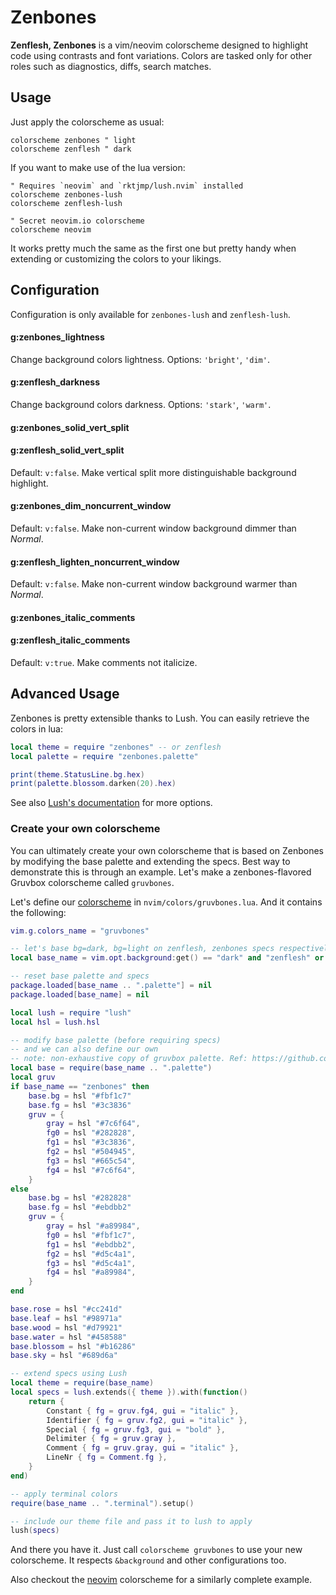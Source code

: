 # Zenbones

**Zenflesh, Zenbones** is a vim/neovim colorscheme designed to highlight code
using contrasts and font variations. Colors are tasked only for other roles such
as diagnostics, diffs, search matches.

## Usage

Just apply the colorscheme as usual:

```vim
colorscheme zenbones " light
colorscheme zenflesh " dark
```

If you want to make use of the lua version:

```vim
" Requires `neovim` and `rktjmp/lush.nvim` installed
colorscheme zenbones-lush
colorscheme zenflesh-lush

" Secret neovim.io colorscheme
colorscheme neovim
```

It works pretty much the same as the first one but pretty handy when extending
or customizing the colors to your likings.

## Configuration

Configuration is only available for `zenbones-lush` and `zenflesh-lush`.

#### g:zenbones_lightness

Change background colors lightness. Options: `'bright'`, `'dim'`.

#### g:zenflesh_darkness

Change background colors darkness. Options: `'stark'`, `'warm'`.

#### g:zenbones_solid_vert_split

#### g:zenflesh_solid_vert_split

Default: `v:false`. Make vertical split more distinguishable background
highlight.

#### g:zenbones_dim_noncurrent_window

Default: `v:false`. Make non-current window background dimmer than _Normal_.

#### g:zenflesh_lighten_noncurrent_window

Default: `v:false`. Make non-current window background warmer than _Normal_.

#### g:zenbones_italic_comments

#### g:zenflesh_italic_comments

Default: `v:true`. Make comments not italicize.

## Advanced Usage

Zenbones is pretty extensible thanks to Lush. You can easily retrieve the colors
in lua:

```lua
local theme = require "zenbones" -- or zenflesh
local palette = require "zenbones.palette"

print(theme.StatusLine.bg.hex)
print(palette.blossom.darken(20).hex)
```

See also
[Lush's documentation](https://github.com/rktjmp/lush.nvim#advanced-usage) for
more options.

### Create your own colorscheme

You can ultimately create your own colorscheme that is based on Zenbones by
modifying the base palette and extending the specs. Best way to demonstrate this
is through an example. Let's make a zenbones-flavored Gruvbox colorscheme called
`gruvbones`.

Let's define our
[colorscheme](https://neovim.io/doc/user/syntax.html#:colorscheme) in
`nvim/colors/gruvbones.lua`. And it contains the following:

```lua
vim.g.colors_name = "gruvbones"

-- let's base bg=dark, bg=light on zenflesh, zenbones specs respectively
local base_name = vim.opt.background:get() == "dark" and "zenflesh" or "zenbones"

-- reset base palette and specs
package.loaded[base_name .. ".palette"] = nil
package.loaded[base_name] = nil

local lush = require "lush"
local hsl = lush.hsl

-- modify base palette (before requiring specs)
-- and we can also define our own
-- note: non-exhaustive copy of gruvbox palette. Ref: https://github.com/gruvbox-community/gruvbox#palette
local base = require(base_name .. ".palette")
local gruv
if base_name == "zenbones" then
	base.bg = hsl "#fbf1c7"
	base.fg = hsl "#3c3836"
	gruv = {
		gray = hsl "#7c6f64",
		fg0 = hsl "#282828",
		fg1 = hsl "#3c3836",
		fg2 = hsl "#504945",
		fg3 = hsl "#665c54",
		fg4 = hsl "#7c6f64",
	}
else
	base.bg = hsl "#282828"
	base.fg = hsl "#ebdbb2"
	gruv = {
		gray = hsl "#a89984",
		fg0 = hsl "#fbf1c7",
		fg1 = hsl "#ebdbb2",
		fg2 = hsl "#d5c4a1",
		fg3 = hsl "#d5c4a1",
		fg4 = hsl "#a89984",
	}
end

base.rose = hsl "#cc241d"
base.leaf = hsl "#98971a"
base.wood = hsl "#d79921"
base.water = hsl "#458588"
base.blossom = hsl "#b16286"
base.sky = hsl "#689d6a"

-- extend specs using Lush
local theme = require(base_name)
local specs = lush.extends({ theme }).with(function()
	return {
		Constant { fg = gruv.fg4, gui = "italic" },
		Identifier { fg = gruv.fg2, gui = "italic" },
		Special { fg = gruv.fg3, gui = "bold" },
		Delimiter { fg = gruv.gray },
		Comment { fg = gruv.gray, gui = "italic" },
		LineNr { fg = Comment.fg },
	}
end)

-- apply terminal colors
require(base_name .. ".terminal").setup()

-- include our theme file and pass it to lush to apply
lush(specs)
```

And there you have it. Just call `colorscheme gruvbones` to use your new
colorscheme. It respects `&background` and other configurations too.

Also checkout the [neovim](colors/neovim.lua) colorscheme for a similarly
complete example.
